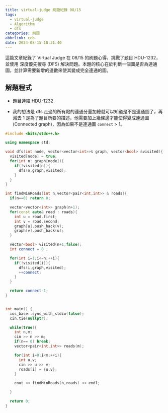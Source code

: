```yaml
---
title: virtual-judge 刷題紀錄 08/15
tags:
  - virtual-judge
  - Algorithm
  - dfs
categories: 刷題
abbrlink: ceb
date: 2024-08-15 18:31:40
---
```


這篇文章紀錄了 Virtual Judge 在 08/15 的刷題心得，挑戰了題目 HDU-1232，並使用 深度優先搜尋 (DFS) 解決問題。本題的核心在於判斷一個圖是否為連通圖，並計算需要新增的邊數來使其變成完全連通的圖。

## 解題程式

* [題目連結 HDU-1232](https://vjudge.net/problem/HDU-1232)

* 我的想法是 dfs 走過的所有點的連通分量加總就可以知道是不是連通圖了，再減去 1 是為了題目所要的描述，他需要加上幾條邊才能使得變成連通圖 (Connected graph)，因為如果不是連通圖 `connect` > 1。

<!--more-->

```c++
#include <bits/stdc++.h>

using namespace std;

void dfs(int node, vector<vector<int>>& graph, vector<bool> &visited){
  visited[node] = true;
  for(int n: graph[node]){
    if(!visited[n]){
      dfs(n,graph,visited);
    }
  }
}

int findMinRoads(int n,vector<pair<int,int>> & roads){
  if(n==0) return 0;

  vector<vector<int>> graph(n+1);
  for(const auto& road : roads){
    int u = road.first;
    int v = road.second;
    graph[u].push_back(v);
    graph[v].push_back(u);
  }

  vector<bool> visited(n+1,false);
  int connect = 0 ;

  for(int i=1;i<=n;++i){
    if(!visited[i]){
      dfs(i,graph,visited);
      ++connect;
    }
  }

  return connect-1;
}


int main() {
  ios_base::sync_with_stdio(false);
  cin.tie(nullptr);

  while(true){
    int n,m;
    cin >> n >> m;
    if(n== 0) break;
    vector<pair<int,int>> roads(m);

    for(int i=0;i<m;++i){
      int u,v;
      cin >> u >> v;
      roads[i] = {u,v};
    }

    cout << findMinRoads(n,roads) << endl;

  }

  return 0;
}
```
